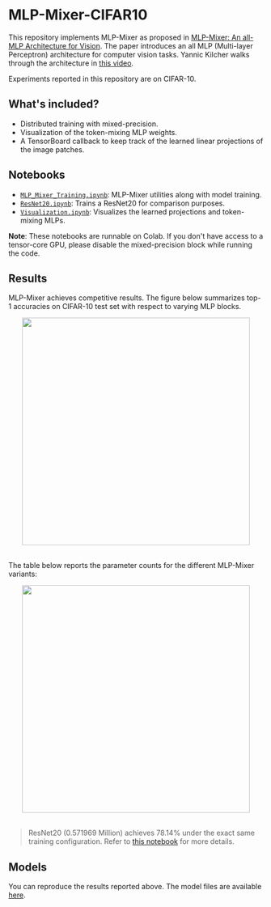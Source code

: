 # MLP-Mixer-CIFAR10

This repository implements MLP-Mixer as proposed in [MLP-Mixer: An all-MLP Architecture for Vision](https://arxiv.org/abs/2105.01601). The paper introduces an all MLP (Multi-layer Perceptron) architecture for computer vision tasks. Yannic Kilcher walks through the architecture in [this video](https://www.youtube.com/watch?v=7K4Z8RqjWIk). 

Experiments reported in this repository are on CIFAR-10. 



## What's included?

* Distributed training with mixed-precision.
* Visualization of the token-mixing MLP weights.
* A TensorBoard callback to keep track of the learned linear projections of the image patches.

## Notebooks

* [`MLP_Mixer_Training.ipynb`](https://github.com/sayakpaul/MLP-Mixer-CIFAR10/blob/main/MLP_Mixer_Training.ipynb): MLP-Mixer utilities along with model training. 
* [`ResNet20.ipynb`](https://github.com/sayakpaul/MLP-Mixer-CIFAR10/blob/main/ResNet20.ipynb): Trains a ResNet20 for comparison purposes.
* [`Visualization.ipynb`](https://github.com/sayakpaul/MLP-Mixer-CIFAR10/blob/main/Visualization.ipynb): Visualizes the learned projections and token-mixing MLPs.

**Note**: These notebooks are runnable on Colab. If you don't have access to a tensor-core GPU, please disable the mixed-precision block while running the code. 

## Results

MLP-Mixer achieves competitive results. The figure below summarizes top-1 accuracies on CIFAR-10 test set with respect to varying MLP blocks. 

<div align="center">
	<img src="https://i.ibb.co/MSzm7mJ/image.png" width=450/>
</div><br>

The table below reports the parameter counts for the different MLP-Mixer variants:

<div align="center">
	<img src="https://i.ibb.co/GP21JtY/image.png" width=450/>
</div><br>

> ResNet20 (0.571969 Million) achieves 78.14% under the exact same training configuration. Refer to [this notebook](https://github.com/sayakpaul/MLP-Mixer-CIFAR10/blob/main/ResNet20.ipynb) for more details. 

## Models

You can reproduce the results reported above. The model files are available [here](https://github.com/sayakpaul/MLP-Mixer-CIFAR10/releases/download/Models/models.zip). 